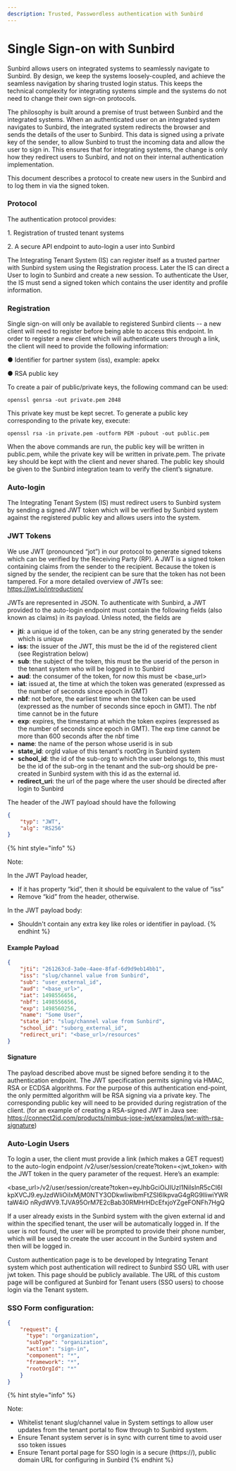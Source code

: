 ```yaml
---
description: Trusted, Passwordless authentication with Sunbird
---
```


# Single Sign-on with Sunbird

Sunbird allows users on integrated systems to seamlessly navigate to Sunbird. By design, we keep the systems loosely-coupled, and achieve the seamless navigation by sharing trusted login status. This keeps the technical complexity for integrating systems simple and the systems do not need to change their own sign-on protocols. &#x20;

The philosophy is built around a premise of trust between Sunbird and the integrated systems. When an authenticated user on an integrated system navigates to Sunbird, the integrated system redirects the browser and sends the details of the user to Sunbird. This data is signed using a private key of the sender, to allow Sunbird to trust the incoming data and allow the user to sign in. This ensures that for integrating systems, the change is only how they redirect users to Sunbird, and not on their internal authentication implementation. &#x20;

This document describes a protocol to create new users in the Sunbird and to log them in via the signed token. &#x20;

### Protocol &#x20;

The authentication protocol provides: &#x20;

1\. Registration of trusted tenant systems &#x20;

2\. A secure API endpoint to auto-login a user into Sunbird &#x20;

The Integrating Tenant System (IS) can register itself as a trusted partner with Sunbird system using the Registration process. Later the IS can direct a User to login to Sunbird and create a new session. To authenticate the User, the IS must send a signed token which contains the user identity and profile information. &#x20;

### Registration &#x20;

Single sign-on will only be available to registered Sunbird clients -- a new client will need to register before being able to access this endpoint. In order to register a new client which will authenticate users through a link, the client will need to provide the following information: &#x20;

● Identifier for partner system (iss), example: apekx &#x20;

● RSA public key &#x20;

To create a pair of public/private keys, the following command can be used: &#x20;

```
openssl genrsa -out private.pem 2048
```

This private key must be kept secret. To generate a public key corresponding to the private key, execute: &#x20;

```
openssl rsa -in private.pem -outform PEM -pubout -out public.pem
```

When the above commands are run, the public key will be written in public.pem, while the private key will be written in private.pem. The private key should be kept with the client and never shared. The public key should be given to the Sunbird integration team to verify the client’s signature. &#x20;

### Auto-login &#x20;

The Integrating Tenant System (IS) must redirect users to Sunbird system by sending a signed JWT token which will be verified by Sunbird system against the registered public key and allows users into the system. &#x20;

### JWT Tokens &#x20;

We use JWT (pronounced “jot”) in our protocol to generate signed tokens which can be verified by the Receiving Party (RP). A JWT is a signed token containing claims from the sender to the recipient. Because the token is signed by the sender, the recipient can be sure that the token has not been tampered. For a more detailed overview of JWTs see: https://jwt.io/introduction/ &#x20;

JWTs are represented in JSON. To authenticate with Sunbird, a JWT provided to the auto-login endpoint must contain the following fields (also known as claims) in its payload. Unless noted, the fields are &#x20;

* **jti**: a unique id of the token, can be any string generated by the sender which is unique
* **iss**: the issuer of the JWT, this must be the id of the registered client (see Registration below)
* **sub**: the subject of the token, this must be the userid of the person in the tenant system who will be logged in to Sunbird
* **aud**: the consumer of the token, for now this must be \<base\_url>
* **iat**: issued at, the time at which the token was generated (expressed as the number of seconds since epoch in GMT)
* **nbf**: not before, the earliest time when the token can be used (expressed as the number of seconds since epoch in GMT). The nbf time cannot be in the future
* **exp**: expires, the timestamp at which the token expires (expressed as the number of seconds since epoch in GMT). The exp time cannot be more than 600 seconds after the nbf time
* **name**: the name of the person whose userid is in sub
* **state\_id**: orgId value of this tenant's rootOrg in Sunbird system
* **school\_id**: the id of the sub-org to which the user belongs to, this must be the id of the sub-org in the tenant and the sub-org should be pre-created in Sunbird system with this id as the external id.
* **redirect\_uri**: the url of the page where the user should be directed after login to Sunbird



The header of the JWT payload should have the following

```json
{  
    "typ": "JWT",  
    "alg": "RS256" 
}  
```

{% hint style="info" %}


Note:

In the JWT Payload header,

* If it has property “kid”, then it should be equivalent to the value of “iss”&#x20;
* Remove “kid” from the header, otherwise.&#x20;

In the JWT payload body:&#x20;

* Shouldn't contain any extra key like  roles or identifier in payload.&#x20;
{% endhint %}

#### Example Payload &#x20;

```json
{  
    "jti": "261263cd-3a0e-4aee-8faf-6d9d9eb14bb1",  
    "iss": "slug/channel value from Sunbird",  
    "sub": "user_external_id",  
    "aud": "<base_url>",  
    "iat": 1498556656, 
    "nbf": 1498556656,  
    "exp": 1498560256,  
    "name": "Some User",  
    "state_id": "slug/channel value from Sunbird",  
    "school_id": "suborg_external_id",  
    "redirect_uri": "<base_url>/resources"  
}    
```

#### Signature &#x20;

The payload described above must be signed before sending it to the authentication endpoint. The JWT specification permits signing via HMAC, RSA or ECDSA algorithms. For the purpose of this authentication end-point, the only permitted algorithm will be RSA signing via a private key. The corresponding public key will need to be provided during registration of the client. (for an example of creating a RSA-signed JWT in Java see: https://connect2id.com/products/nimbus-jose-jwt/examples/jwt-with-rsa-signature) &#x20;



### Auto-Login Users &#x20;

To login a user, the client must provide a link (which makes a GET request) to the auto-login endpoint /v2/user/session/create?token=\<jwt\_token> with the JWT token in the query parameter of the request. Here’s an example: &#x20;

\<base\_url>/v2/user/session/create?token=eyJhbGciOiJIUzI1NiIsInR5cCI6I kpXVCJ9.eyJzdWIiOiIxMjM0NTY3ODkwIiwibmFtZSI6IkpvaG4gRG9lIiwiYWRtaW4iO nRydWV9.TJVA95OrM7E2cBab30RMHrHDcEfxjoYZgeFONFh7HgQ &#x20;

If a user already exists in the Sunbird system with the given external id and within the specified tenant, the user will be automatically logged in. If the user is not found, the user will be prompted to provide their phone number, which will be used to create the user account in the Sunbird system and then will be logged in. &#x20;

Custom authentication page is to be developed by Integrating Tenant system which post authentication will redirect to Sunbird SSO URL with user jwt token. This page should be publicly available. The URL of this custom page will be configured at Sunbird for Tenant users (SSO users) to choose login via the Tenant system. &#x20;



### SSO Form configuration:&#x20;

```json
{ 
    "request": { 
      "type": "organization", 
      "subType": "organization", 
      "action": "sign-in", 
      "component": "*", 
      "framework": "*", 
      "rootOrgId": "*" 
    } 
} 
```



{% hint style="info" %}


Note:

* Whitelist tenant slug/channel value in System settings to allow user updates from the tenant portal to flow through to Sunbird system.&#x20;
* Ensure Tenant system server is in sync with current time to avoid user sso token issues&#x20;
* Ensure Tenant portal page for SSO login is a secure (https://), public domain URL for configuring in Sunbird&#x20;
{% endhint %}



<figure><img src="../../../.gitbook/assets/SSO_Authenticate_flow.drawio.png" alt=""><figcaption></figcaption></figure>
